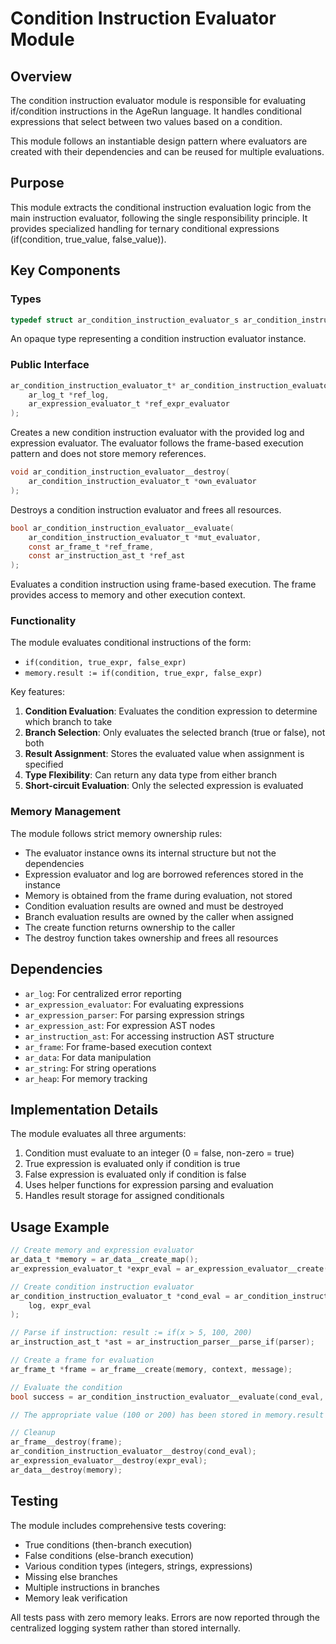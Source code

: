 # Condition Instruction Evaluator Module

## Overview

The condition instruction evaluator module is responsible for evaluating if/condition instructions in the AgeRun language. It handles conditional expressions that select between two values based on a condition.

This module follows an instantiable design pattern where evaluators are created with their dependencies and can be reused for multiple evaluations.

## Purpose

This module extracts the conditional instruction evaluation logic from the main instruction evaluator, following the single responsibility principle. It provides specialized handling for ternary conditional expressions (if(condition, true_value, false_value)).

## Key Components

### Types

```c
typedef struct ar_condition_instruction_evaluator_s ar_condition_instruction_evaluator_t;
```

An opaque type representing a condition instruction evaluator instance.

### Public Interface

```c
ar_condition_instruction_evaluator_t* ar_condition_instruction_evaluator__create(
    ar_log_t *ref_log,
    ar_expression_evaluator_t *ref_expr_evaluator
);
```
Creates a new condition instruction evaluator with the provided log and expression evaluator. The evaluator follows the frame-based execution pattern and does not store memory references.

```c
void ar_condition_instruction_evaluator__destroy(
    ar_condition_instruction_evaluator_t *own_evaluator
);
```
Destroys a condition instruction evaluator and frees all resources.

```c
bool ar_condition_instruction_evaluator__evaluate(
    ar_condition_instruction_evaluator_t *mut_evaluator,
    const ar_frame_t *ref_frame,
    const ar_instruction_ast_t *ref_ast
);
```
Evaluates a condition instruction using frame-based execution. The frame provides access to memory and other execution context.

### Functionality

The module evaluates conditional instructions of the form:
- `if(condition, true_expr, false_expr)`
- `memory.result := if(condition, true_expr, false_expr)`

Key features:
1. **Condition Evaluation**: Evaluates the condition expression to determine which branch to take
2. **Branch Selection**: Only evaluates the selected branch (true or false), not both
3. **Result Assignment**: Stores the evaluated value when assignment is specified
4. **Type Flexibility**: Can return any data type from either branch
5. **Short-circuit Evaluation**: Only the selected expression is evaluated

### Memory Management

The module follows strict memory ownership rules:
- The evaluator instance owns its internal structure but not the dependencies
- Expression evaluator and log are borrowed references stored in the instance
- Memory is obtained from the frame during evaluation, not stored
- Condition evaluation results are owned and must be destroyed
- Branch evaluation results are owned by the caller when assigned
- The create function returns ownership to the caller
- The destroy function takes ownership and frees all resources

## Dependencies

- `ar_log`: For centralized error reporting
- `ar_expression_evaluator`: For evaluating expressions
- `ar_expression_parser`: For parsing expression strings
- `ar_expression_ast`: For expression AST nodes
- `ar_instruction_ast`: For accessing instruction AST structure
- `ar_frame`: For frame-based execution context
- `ar_data`: For data manipulation
- `ar_string`: For string operations
- `ar_heap`: For memory tracking

## Implementation Details

The module evaluates all three arguments:
1. Condition must evaluate to an integer (0 = false, non-zero = true)
2. True expression is evaluated only if condition is true
3. False expression is evaluated only if condition is false
4. Uses helper functions for expression parsing and evaluation
5. Handles result storage for assigned conditionals

## Usage Example

```c
// Create memory and expression evaluator
ar_data_t *memory = ar_data__create_map();
ar_expression_evaluator_t *expr_eval = ar_expression_evaluator__create(log, memory, NULL);

// Create condition instruction evaluator
ar_condition_instruction_evaluator_t *cond_eval = ar_condition_instruction_evaluator__create(
    log, expr_eval
);

// Parse if instruction: result := if(x > 5, 100, 200)
ar_instruction_ast_t *ast = ar_instruction_parser__parse_if(parser);

// Create a frame for evaluation
ar_frame_t *frame = ar_frame__create(memory, context, message);

// Evaluate the condition
bool success = ar_condition_instruction_evaluator__evaluate(cond_eval, frame, ast);

// The appropriate value (100 or 200) has been stored in memory.result

// Cleanup
ar_frame__destroy(frame);
ar_condition_instruction_evaluator__destroy(cond_eval);
ar_expression_evaluator__destroy(expr_eval);
ar_data__destroy(memory);
```

## Testing

The module includes comprehensive tests covering:
- True conditions (then-branch execution)
- False conditions (else-branch execution)
- Various condition types (integers, strings, expressions)
- Missing else branches
- Multiple instructions in branches
- Memory leak verification

All tests pass with zero memory leaks. Errors are now reported through the centralized logging system rather than stored internally.